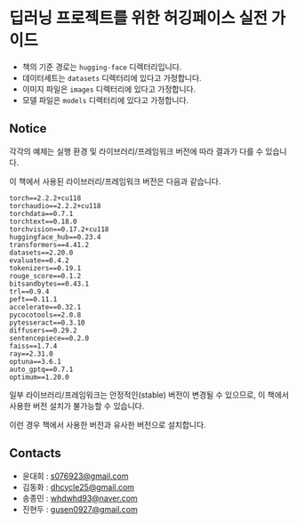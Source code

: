 # 딥러닝 프로젝트를 위한 허깅페이스 실전 가이드

- 책의 기준 경로는 `hugging-face` 디렉터리입니다.
- 데이터세트는 `datasets` 디렉터리에 있다고 가정합니다.
- 이미지 파일은 `images` 디렉터리에 있다고 가정합니다.
- 모델 파일은 `models` 디렉터리에 있다고 가정합니다.

## Notice

각각의 예제는 실행 환경 및 라이브러리/프레임워크 버전에 따라 결과가 다를 수 있습니다.

이 책에서 사용된 라이브러리/프레임워크 버전은 다음과 같습니다.

```
torch==2.2.2+cu118
torchaudio==2.2.2+cu118
torchdata==0.7.1
torchtext==0.18.0
torchvision==0.17.2+cu118
huggingface_hub==0.23.4
transformers==4.41.2
datasets==2.20.0
evaluate==0.4.2
tokenizers==0.19.1
rouge_score==0.1.2
bitsandbytes==0.43.1
trl==0.9.4
peft==0.11.1
accelerate==0.32.1
pycocotools==2.0.8
pytesseract==0.3.10
diffusers==0.29.2
sentencepiece==0.2.0
faiss==1.7.4
ray==2.31.0
optuna==3.6.1
auto_gptq==0.7.1 
optimum==1.20.0
```

일부 라이브러리/프레임워크는 안정적인(stable) 버전이 변경될 수 있으므로, 이 책에서 사용한 버전 설치가 불가능할 수 있습니다.

이런 경우 책에서 사용한 버전과 유사한 버전으로 설치합니다.

## Contacts

- 윤대희 : [s076923@gmail.com](mailto:s076923@gmail.com)
- 김동화 : [dhcycle25@gmail.com](mailto:dhcycle25@gmail.com)
- 송종민 : [whdwhd93@naver.com](mailto:whdwhd93@naver.com)
- 진현두 : [gusen0927@gmail.com](mailto:gusen0927@gmail.com)